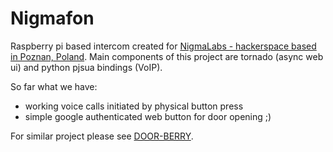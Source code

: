 Nigmafon
========

Raspberry pi based intercom created for [NigmaLabs - hackerspace based in Poznan, Poland](http://nigmalabs.org/).
Main components of this project are tornado (async web ui) and python pjsua bindings (VoIP).

So far what we have:

* working voice calls initiated by physical button press
* simple google authenticated web button for door opening ;)

For similar project please see [DOOR-BERRY](https://github.com/mpodroid/door-berry).
